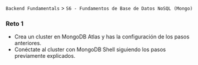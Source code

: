 `Backend Fundamentals` > `S6 - Fundamentos de Base de Datos NoSQL (Mongo)` 
	
### Reto 1

- Crea un cluster en MongoDB Atlas y has la configuración de los pasos anteriores.
- Conéctate al cluster con MongoDB Shell siguiendo los pasos previamente explicados.